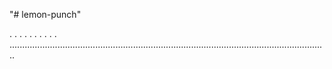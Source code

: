 "# lemon-punch"

.
.
.
.
.
.
.
.
.
.
..............................................................................................................................